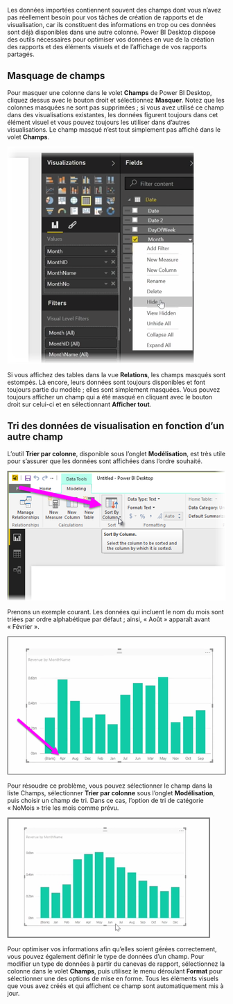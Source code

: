 Les données importées contiennent souvent des champs dont vous n’avez pas réellement besoin pour vos tâches de création de rapports et de visualisation, car ils constituent des informations en trop ou ces données sont déjà disponibles dans une autre colonne. Power BI Desktop dispose des outils nécessaires pour optimiser vos données en vue de la création des rapports et des éléments visuels et de l’affichage de vos rapports partagés.

## <a name="hiding-fields"></a>Masquage de champs
Pour masquer une colonne dans le volet **Champs** de Power BI Desktop, cliquez dessus avec le bouton droit et sélectionnez **Masquer**. Notez que les colonnes masquées ne sont pas supprimées ; si vous avez utilisé ce champ dans des visualisations existantes, les données figurent toujours dans cet élément visuel et vous pouvez toujours les utiliser dans d’autres visualisations. Le champ masqué n’est tout simplement pas affiché dans le volet **Champs**.

![](media/2-4-optimize-data-models/2-4_1.png)

Si vous affichez des tables dans la vue **Relations**, les champs masqués sont estompés. Là encore, leurs données sont toujours disponibles et font toujours partie du modèle ; elles sont simplement masquées. Vous pouvez toujours afficher un champ qui a été masqué en cliquant avec le bouton droit sur celui-ci et en sélectionnant **Afficher tout**.

## <a name="sorting-visualization-data-by-another-field"></a>Tri des données de visualisation en fonction d’un autre champ
L’outil **Trier par colonne**, disponible sous l’onglet **Modélisation**, est très utile pour s’assurer que les données sont affichées dans l’ordre souhaité.

![](media/2-4-optimize-data-models/2-4_2.png)

Prenons un exemple courant. Les données qui incluent le nom du mois sont triées par ordre alphabétique par défaut ; ainsi, « Août » apparaît avant « Février ».

![](media/2-4-optimize-data-models/2-4_3.png)

Pour résoudre ce problème, vous pouvez sélectionner le champ dans la liste Champs, sélectionner **Trier par colonne** sous l’onglet **Modélisation**, puis choisir un champ de tri. Dans ce cas, l’option de tri de catégorie « NoMois » trie les mois comme prévu.

![](media/2-4-optimize-data-models/2-4_4.png)

Pour optimiser vos informations afin qu’elles soient gérées correctement, vous pouvez également définir le type de données d’un champ. Pour modifier un type de données à partir du canevas de rapport, sélectionnez la colonne dans le volet **Champs**, puis utilisez le menu déroulant **Format** pour sélectionner une des options de mise en forme. Tous les éléments visuels que vous avez créés et qui affichent ce champ sont automatiquement mis à jour.

